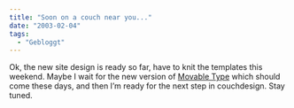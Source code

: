 ```yaml
---
title: "Soon on a couch near you..."
date: "2003-02-04"
tags:
  - "Gebloggt"
---
```


Ok, the new site design is ready so far, have to knit the templates this weekend. Maybe I wait for the new version of [Movable Type](http://www.movabletype.org) which should come these days, and then I’m ready for the next step in couchdesign. Stay tuned.
